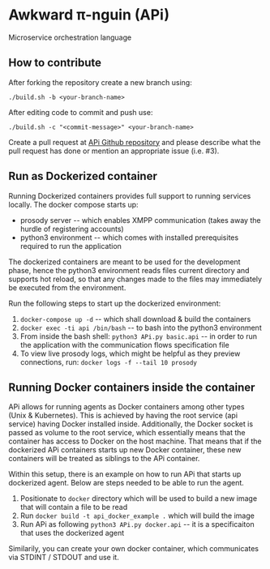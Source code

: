 # Awkward π-nguin (APi)

Microservice orchestration language

## How to contribute

After forking the repository create a new branch using:

```
./build.sh -b <your-branch-name>
```

After editing code to commit and push use:

```
./build.sh -c "<commit-message>" <your-branch-name>
```

Create a pull request at [APi Github repository](https://github.com/AILab-FOI/APi) and please describe what the pull request has done or mention an appropriate issue (i.e. #3).

## Run as Dockerized container

Running Dockerized containers provides full support to running services locally. The docker compose starts up:

- prosody server -- which enables XMPP communication (takes away the hurdle of registering accounts)
- python3 environment -- which comes with installed prerequisites required to run the application

The dockerized containers are meant to be used for the development phase, hence the python3 environment reads files current directory and supports hot reload, so that any changes made to the files may immediately be executed from the environment.

Run the following steps to start up the dockerized environment:

1. `docker-compose up -d` -- which shall download & build the containers
2. `docker exec -ti api /bin/bash` -- to bash into the python3 environment
3. From inside the bash shell: `python3 APi.py basic.api` -- in order to run the application with the communication flows specification file
4. To view live prosody logs, which might be helpful as they preview connections, run: `docker logs -f --tail 10 prosody`

## Running Docker containers inside the container

APi allows for running agents as Docker containers among other types (Unix & Kubernetes). This is achieved by having the root service (api service) having Docker installed inside. Additionally, the Docker socket is passed as volume to the root service, which essentially means that the container has access to Docker on the host machine. That means that if the dockerized APi containers starts up new Docker container, these new containers will be treated as siblings to the APi container.

Within this setup, there is an example on how to run APi that starts up dockerized agent. Below are steps needed to be able to run the agent.

1. Positionate to `docker` directory which will be used to build a new image that will contain a file to be read
2. Run `docker build -t api_docker_example .` which will build the image
3. Run APi as following `python3 APi.py docker.api` -- it is a specificaiton that uses the dockerized agent

Similarily, you can create your own docker container, which communicates via STDINT / STDOUT and use it.
